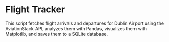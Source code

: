 # Flight Tracker
This script fetches flight arrivals and departures for Dublin Airport using the AviationStack API, analyzes them with Pandas, visualizes them with Matplotlib, and saves them to a SQLite database.
